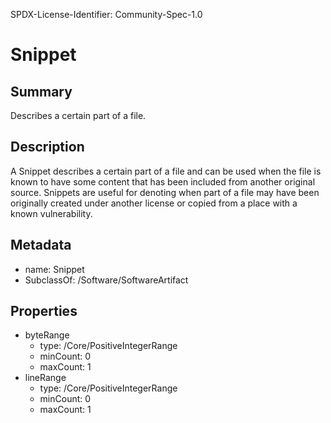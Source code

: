 SPDX-License-Identifier: Community-Spec-1.0

# Snippet

## Summary

Describes a certain part of a file.

## Description

A Snippet describes a certain part of a file and can be used when the file is known to have some content
that has been included from another original source. Snippets are useful for denoting when part of a file
may have been originally created under another license or copied from a place with a known vulnerability.

## Metadata

- name: Snippet
- SubclassOf: /Software/SoftwareArtifact

## Properties

- byteRange
  - type: /Core/PositiveIntegerRange
  - minCount: 0
  - maxCount: 1
- lineRange
  - type: /Core/PositiveIntegerRange
  - minCount: 0
  - maxCount: 1

